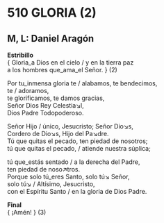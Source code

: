# 510 GLORIA (2)

## M, L: Daniel Aragón

**Estribillo**  
{ Gloria_a Dios en el cielo / y en la tierra paz  
a los hombres que_ama_el Señor. } (2)  

Por tu_inmensa gloria te / alabamos, te bendecimos,  
te / adoramos,  
te glorificamos, te damos gracias,  
Señor Dios Rey Celestia↘l,  
Dios Padre Todopoderoso.  

Señor Hijo / único, Jesucristo; Señor Dio↘s,  
Cordero de Dio↘s, Hijo del Pa↘dre.  
Tú que quitas el pecado, ten piedad de nosotros;  
tú que quitas el pecado, / atiende nuestra súplica;  

tú que_estás sentado / a la derecha del Padre,  
ten piedad de noso↗tros.  
Porque solo tú_eres Santo, solo tú↘ Señor,  
solo tú↘ / Altísimo, Jesucristo,  
con el Espíritu Santo / en la gloria de Dios Padre.  

**Final**  
{ ¡Amén! } (3)  

